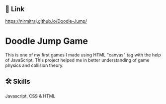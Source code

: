 
## 🔗 Link
https://nirmitraj.github.io/Doodle-Jump/


# Doodle Jump Game

This is one of my first games I made using HTML "canvas" tag with the help of JavaScript. This project helped me in better understanding of game physics and collision theory.


## 🛠 Skills
Javascript, CSS & HTML

